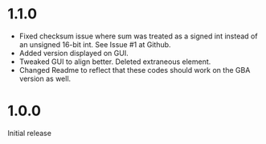 # 1.1.0

- Fixed checksum issue where sum was treated as a signed int instead of an unsigned 16-bit int. See Issue #1 at Github.
- Added version displayed on GUI.
- Tweaked GUI to align better. Deleted extraneous <x-box> element.
- Changed Readme to reflect that these codes should work on the GBA version as well.

# 1.0.0

Initial release
